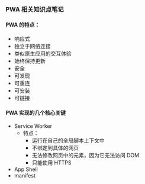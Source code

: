 ### PWA 相关知识点笔记

#### PWA 的特点：
- 响应式
- 独立于网络连接
- 类似原生应用的交互体验
- 始终保持更新
- 安全
- 可发现
- 可重连
- 可安装
- 可链接

#### PWA 实现的几个核心关键
- Service Worker
  - 特点：
    - 运行在自己的全局脚本上下文中
    - 不绑定到具体的网页
    - 无法修改网页中的元素，因为它无法访问 DOM
    - 只能使用 HTTPS
- App Shell
- manifest
